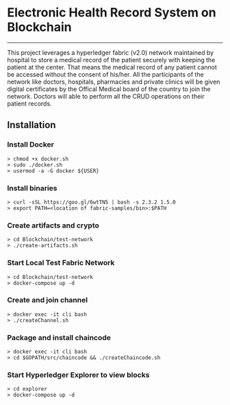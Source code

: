 # Electronic Health Record System on Blockchain
---

This project leverages a hyperledger fabric (v2.0) network maintained by hospital to store a medical record of the patient securely with keeping the patient at the center. That means the medical record of any patient cannot be accessed without the consent of his/her. All the participants of the network like doctors, hospitals, pharmacies and private clinics will be given digital certificates by the Offical Medical board of the country to join the network. Doctors will able to perform all the CRUD operations on their patient records.

## Installation

### Install Docker
    > chmod +x docker.sh
    > sudo ./docker.sh
    > usermod -a -G docker ${USER}

### Install binaries
    > curl -sSL https://goo.gl/6wtTN5 | bash -s 2.3.2 1.5.0
    > export PATH=<location of fabric-samples/bin>:$PATH 

### Create artifacts and crypto
    > cd Blockchain/test-network
    > ./create-artifacts.sh

### Start Local Test Fabric Network
    > cd Blockchain/test-network
    > docker-compose up -d

### Create and join channel
    > docker exec -it cli bash
    > ./createChannel.sh

### Package and install chaincode
    > docker exec -it cli bash
    > cd $GOPATH/src/chaincode && ./createChaincode.sh

### Start Hyperledger Explorer to view blocks
    > cd explorer
    > docker-compose up -d




